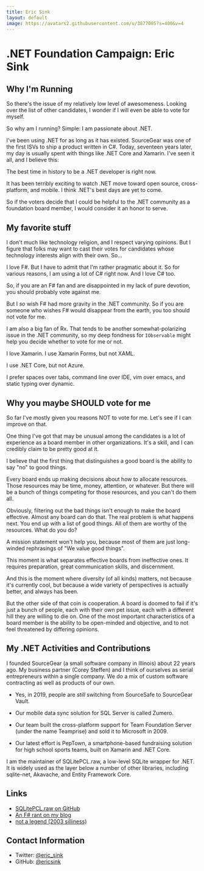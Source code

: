 ```yaml
---
title: Eric Sink
layout: default
image: https://avatars2.githubusercontent.com/u/3877005?s=400&v=4
---
```


# .NET Foundation Campaign: Eric Sink

## Why I'm Running

So there's the issue of my relatively low level of awesomeness.  Looking over the list of other candidates, I wonder if I will even be able to vote for myself.

So why am I running?  Simple:  I am passionate about .NET.  

I've been using .NET for as long as it has existed.  SourceGear was one of the first ISVs to ship a product written in C#.  Today, seventeen years later, my day is usually spent with things like .NET Core and Xamarin.  I've seen it all, and I believe this:

The best time in history to be a .NET developer is right now.

It has been terribly exciting to watch .NET move toward open source, cross-platform, and mobile.  I think .NET's best days are yet to come.

So if the voters decide that I could be helpful to the .NET community as a foundation board member, I would consider it an honor to serve.

## My favorite stuff

I don't much like technology religion, and I respect varying opinions.  But I figure that folks may want to cast their votes for candidates whose technology interests align with their own.  So...

I love F#.  But I have to admit that I'm rather pragmatic about it.  So for various reasons, I am using a lot of C# right now.  And I love C# too. 

So, if you are an F# fan and are disappointed in my lack of pure devotion, you should probably vote against me.

But I *so* wish F# had more gravity in the .NET community.  So if you are someone who wishes F# would disappear from the earth, you too should not vote for me.

I am also a big fan of Rx.  That tends to be another somewhat-polarizing issue in the .NET community, so my deep fondness for `IObservable` might help you decide whether to vote for me or not.

I love Xamarin.  I use Xamarin Forms, but not XAML.

I use .NET Core, but not Azure.

I prefer spaces over tabs, command line over IDE, vim over emacs, and static typing over dynamic.  

## Why you maybe SHOULD vote for me

So far I've mostly given you reasons NOT to vote for me.  Let's see if I can improve on that.

One thing I've got that may be unusual among the candidates is a lot of experience as a board member in other organizations.  It's a skill, and I can credibly claim to be pretty good at it.

I believe that the first thing that distinguishes a good board is the ability to say "no" to good things.

Every board ends up making decisions about how to allocate resources.  Those resources may be time, money, attention, or whatever.  But there will be a bunch of things competing for those resources, and you can't do them all.

Obviously, filtering out the bad things isn't enough to make the board effective.  Almost any board can do that.  The real problem is what happens next.  You end up with a list of good things.  All of them are worthy of the resources.  What do you do?

A mission statement won't help you, because most of them are just long-winded rephrasings of "We value good things".

This moment is what separates effective boards from ineffective ones.  It requires preparation, great communication skills, and discernment.

And this is the moment where diversity (of all kinds) matters, not because it's currently cool, but because a wide variety of perspectives is actually better, and always has been.

But the other side of that coin is cooperation.  A board is doomed to fail if it's just a bunch of people, each with their own pet issue, each with a different hill they are willing to die on.  One of the most important characteristics of a board member is the ability to be open-minded and objective, and to not feel threatened by differing opinions.

## My .NET Activities and Contributions

I founded SourceGear (a small software company in Illinois) about 22 years ago.  My business partner (Corey Steffen) and I think of ourselves as serial entrepreneurs within a single company.  We do a mix of custom software contracting as well as products of our own.

 - Yes, in 2019, people are *still* switching from SourceSafe to SourceGear Vault.

 - Our mobile data sync solution for SQL Server is called Zumero.

 - Our team built the cross-platform support for Team Foundation Server (under the name Teamprise) and sold it to Microsoft in 2009.

 - Our latest effort is PepTown, a smartphone-based fundraising solution for high school sports teams, built on Xamarin and .NET Core.

I am the maintainer of SQLitePCL.raw, a low-level SQLite wrapper for .NET.  It is widely used as the layer below a number of other libraries, including sqlite-net, Akavache, and Entity Framework Core.

## Links
* [SQLitePCL.raw on GitHub](https://github.com/ericsink/SQLitePCL.raw)
* [An F# rant on my blog](https://ericsink.com/entries/fsharp_chasm.html)
* [not a legend (2003 silliness)](http://notalegend.com/)

## Contact Information
* Twitter: [@eric\_sink](https://twitter.com/eric_sink)
* GitHub: [@ericsink](https://github.com/ericsink)

